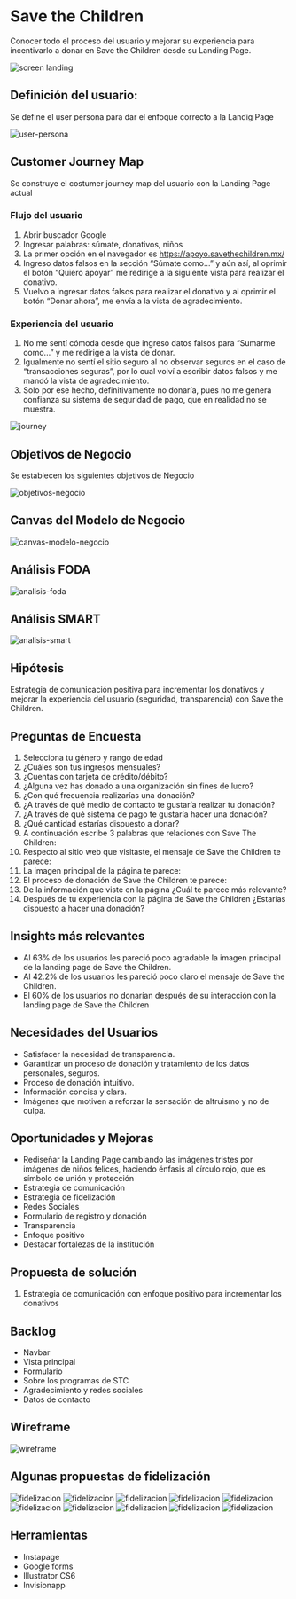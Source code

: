 # **Save the Children**

Conocer todo el proceso del usuario y mejorar su experiencia para incentivarlo a donar en Save the Children desde su Landing Page.

![screen landing](https://user-images.githubusercontent.com/32878468/38595068-35569e36-3d0f-11e8-99cf-6e0c466fa28e.png)

## Definición del usuario:
Se define el user persona para dar el enfoque correcto a la Landig Page

![user-persona](https://github.com/frishlin/stc/blob/master/assets/imgs/user-persona.png)

## Customer Journey Map
Se construye el costumer journey map del usuario con la Landing Page actual

### Flujo del usuario
1. Abrir buscador Google
2. Ingresar palabras: súmate, donativos, niños
3. La primer opción en el navegador es https://apoyo.savethechildren.mx/
4. Ingreso datos falsos en la sección “Súmate como...” y aún así, al oprimir el botón “Quiero apoyar”  me redirige a la siguiente vista para realizar el donativo.
6. Vuelvo a ingresar datos falsos para realizar el donativo y al oprimir el botón “Donar ahora”, me envía a la vista de agradecimiento.

### Experiencia del usuario
1. No me sentí cómoda desde que ingreso datos falsos para “Sumarme como...” y me redirige a la vista de donar.
2. Igualmente no sentí el sitio seguro al no observar seguros en el caso de “transacciones seguras”, por lo cual volví a escribir datos falsos y me mandó la vista de agradecimiento.
3. Solo por ese hecho, definitivamente no donaría, pues no me genera confianza su sistema de seguridad de pago, que en realidad no se muestra.

![journey](https://github.com/frishlin/stc/blob/master/assets/imgs/journey.JPG)

## Objetivos de Negocio
Se establecen los siguientes objetivos de Negocio

![objetivos-negocio](https://github.com/frishlin/stc/blob/master/assets/imgs/objetivos-negocio.png)

## Canvas del Modelo de Negocio

![canvas-modelo-negocio](https://github.com/frishlin/stc/blob/master/assets/imgs/canvas-mn.JPG)

## Análisis FODA

![analisis-foda](https://github.com/frishlin/stc/blob/master/assets/imgs/foda.JPG)

## Análisis SMART

![analisis-smart](https://github.com/frishlin/stc/blob/master/assets/imgs/smart.JPG)

## Hipótesis
Estrategia de comunicación positiva para incrementar los donativos y mejorar la experiencia del usuario (seguridad, transparencia) con Save the Children.

## Preguntas de Encuesta
1. Selecciona tu género y rango de edad
2. ¿Cuáles son tus ingresos mensuales?
3. ¿Cuentas con tarjeta de crédito/débito?
4. ¿Alguna vez has donado a una organización sin fines de lucro?
5. ¿Con qué frecuencia realizarías una donación?
6. ¿A través de qué medio de contacto te gustaría realizar tu donación?
7. ¿A través de qué sistema de pago te gustaría hacer una donación?
8. ¿Qué cantidad estarías dispuesto a donar?
9. A continuación escribe 3 palabras que relaciones con Save The Children:
10. Respecto al sitio web que visitaste, el mensaje de Save the Children te parece:
11. La imagen principal de la página te parece:
12. El proceso de donación de Save the Children te parece:
13. De la información que viste en la página ¿Cuál te parece más relevante?
14. Después de tu experiencia con la página de Save the Children ¿Estarías dispuesto a hacer una donación?

## Insights más relevantes

* Al 63% de los usuarios les pareció poco agradable la imagen principal de la landing page de Save the Children.
* Al 42.2% de los usuarios les pareció poco claro el mensaje de Save the Children.
* El 60% de los usuarios no donarían después de su interacción con la landing page de Save the Children

## Necesidades del Usuarios

* Satisfacer la necesidad de transparencia.
* Garantizar un proceso de donación y tratamiento de los datos personales, seguros.
* Proceso de donación intuitivo.
* Información concisa y clara.
* Imágenes que motiven a reforzar la sensación de altruismo y no de culpa.

## Oportunidades y Mejoras
* Rediseñar la Landing Page cambiando las imágenes tristes por imágenes de niños felices, haciendo énfasis al círculo rojo, que es símbolo de unión y protección
* Estrategia de comunicación
* Estrategia de fidelización
* Redes Sociales
* Formulario de registro y donación
* Transparencia
* Enfoque positivo
* Destacar fortalezas de la institución

## Propuesta de solución
1. Estrategia de comunicación con enfoque positivo para incrementar los donativos

## Backlog
* Navbar
* Vista principal
* Formulario
* Sobre los programas de STC
* Agradecimiento y redes sociales
* Datos de contacto

## Wireframe

![wireframe](https://github.com/frishlin/stc/blob/master/assets/imgs/wireframe.png)

## Algunas propuestas de fidelización
![fidelizacion](https://github.com/frishlin/stc/blob/master/assets/imgs/00-INVITACION.jpg)
![fidelizacion](https://github.com/frishlin/stc/blob/master/assets/imgs/01-CORREO%20PUEDES%20SER%20DEFENSOR.jpg)
![fidelizacion](https://github.com/frishlin/stc/blob/master/assets/imgs/02-INVITAR%20AMIGOS%20-%20LLENO.jpg)
![fidelizacion](https://github.com/frishlin/stc/blob/master/assets/imgs/04-INVITAR%20OTRO%20AMIGO.jpg)
![fidelizacion](https://github.com/frishlin/stc/blob/master/assets/imgs/05-INVITACION%20ENVIADA.jpg)
![fidelizacion](https://github.com/frishlin/stc/blob/master/assets/imgs/06-COMPARTIR%20FACEBOOK.jpg)
![fidelizacion](https://github.com/frishlin/stc/blob/master/assets/imgs/07-CORREO%20ERES%20DEFENSOR.jpg)
![fidelizacion](https://github.com/frishlin/stc/blob/master/assets/imgs/08-CORREO%20INVITASTE%20A%20TU%20AMIGO%20A%20UNIRSE%20A%20TU%20CAUSA.jpg)
![fidelizacion](https://github.com/frishlin/stc/blob/master/assets/imgs/09-CORREO%20TE%20INVITARON.jpg)
![fidelizacion](https://github.com/frishlin/stc/blob/master/assets/imgs/09-CORREO%20TE%20INVITARON.jpg)

## Herramientas
* Instapage
* Google forms
* Illustrator CS6
* Invisionapp
